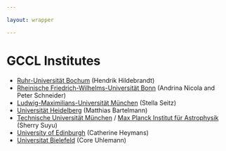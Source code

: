 ```yaml
---

layout: wrapper

---
```


# GCCL Institutes

- [Ruhr-Universität Bochum](https://www.ruhr-uni-bochum.de/en) (Hendrik Hildebrandt)
- [Rheinische Friedrich-Wilhelms-Universität Bonn](https://www.uni-bonn.de/startpage?set_language=en) (Andrina Nicola and Peter Schneider)
- [Ludwig-Maximilians-Universität München](https://www.en.uni-muenchen.de/index.html) (Stella Seitz)
- [Universität Heidelberg](https://www.uni-heidelberg.de/en) (Matthias Bartelmann)
- [Technische Universität München](https://www.tum.de/en/) / [Max Planck Institut für Astrophysik](https://www.mpa-garching.mpg.de) (Sherry Suyu)
- [University of Edinburgh](http://www.roe.ac.uk/ifa) (Catherine Heymans)
- [Universitat Bielefeld](https://www.uni-bielefeld.de//fakultaeten/physik/) (Core Uhlemann)
